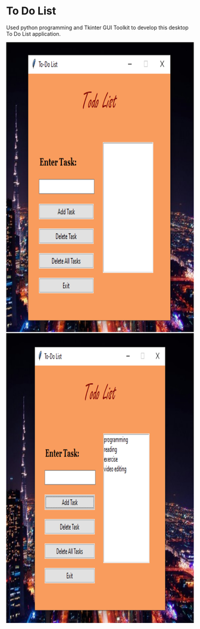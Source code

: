 # To Do List

Used python programming and Tkinter GUI Toolkit to develop this desktop To Do List application.

<img src="images/td1.png" alt="Project Logo" width="100%" height="777">
<img src="images/td2.png" alt="Project Logo" width="100%" height="777">


